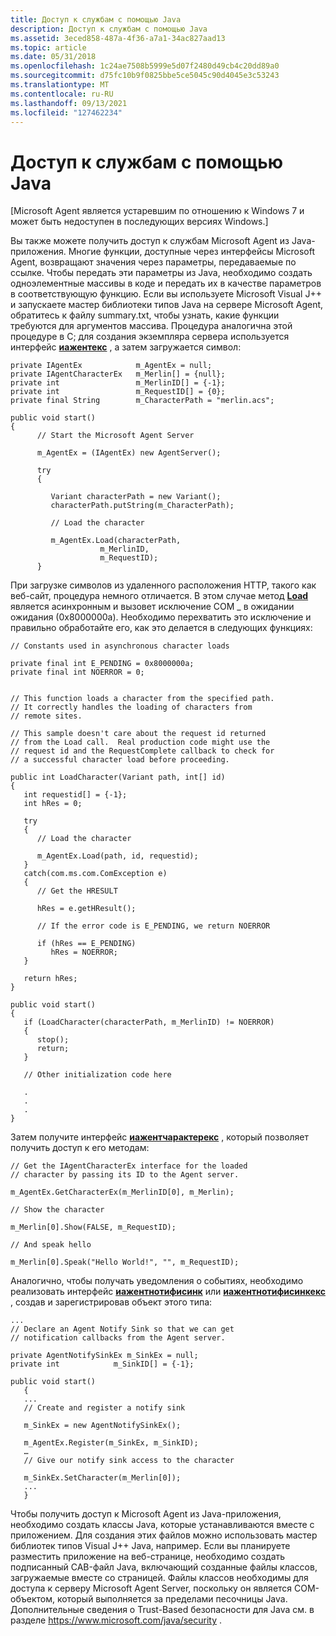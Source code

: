 ```yaml
---
title: Доступ к службам с помощью Java
description: Доступ к службам с помощью Java
ms.assetid: 3eced858-487a-4f36-a7a1-34ac827aad13
ms.topic: article
ms.date: 05/31/2018
ms.openlocfilehash: 1c24ae7508b5999e5d07f2480d49cb4c20dd89a0
ms.sourcegitcommit: d75fc10b9f0825bbe5ce5045c90d4045e3c53243
ms.translationtype: MT
ms.contentlocale: ru-RU
ms.lasthandoff: 09/13/2021
ms.locfileid: "127462234"
---
```

# <a name="accessing-services-using-java"></a>Доступ к службам с помощью Java

\[Microsoft Agent является устаревшим по отношению к Windows 7 и может быть недоступен в последующих версиях Windows.\]

Вы также можете получить доступ к службам Microsoft Agent из Java-приложения. Многие функции, доступные через интерфейсы Microsoft Agent, возвращают значения через параметры, передаваемые по ссылке. Чтобы передать эти параметры из Java, необходимо создать одноэлементные массивы в коде и передать их в качестве параметров в соответствующую функцию. Если вы используете Microsoft Visual J++ и запускаете мастер библиотеки типов Java на сервере Microsoft Agent, обратитесь к файлу summary.txt, чтобы узнать, какие функции требуются для аргументов массива. Процедура аналогична этой процедуре в C; для создания экземпляра сервера используется интерфейс [**иажентекс**](https://www.bing.com/search?q=**IAgentEx**) , а затем загружается символ:


```
private IAgentEx            m_AgentEx = null;
private IAgentCharacterEx   m_Merlin[] = {null};
private int                 m_MerlinID[] = {-1};
private int                 m_RequestID[] = {0};
private final String        m_CharacterPath = "merlin.acs";

public void start()
{
      // Start the Microsoft Agent Server

      m_AgentEx = (IAgentEx) new AgentServer();

      try
      {

         Variant characterPath = new Variant();
         characterPath.putString(m_CharacterPath);

         // Load the character

         m_AgentEx.Load(characterPath,
                    m_MerlinID,
                    m_RequestID);
      }
```



При загрузке символов из удаленного расположения HTTP, такого как веб-сайт, процедура немного отличается. В этом случае метод [**Load**](/previous-versions/visualstudio/foxpro/h1tx7zt1(v=vs.71)) является асинхронным и вызовет исключение COM \_ в ожидании ожидания (0x8000000a). Необходимо перехватить это исключение и правильно обработайте его, как это делается в следующих функциях:


```
// Constants used in asynchronous character loads

private final int E_PENDING = 0x8000000a;
private final int NOERROR = 0;


// This function loads a character from the specified path.
// It correctly handles the loading of characters from
// remote sites.

// This sample doesn't care about the request id returned
// from the Load call.  Real production code might use the
// request id and the RequestComplete callback to check for
// a successful character load before proceeding.

public int LoadCharacter(Variant path, int[] id)
{
   int requestid[] = {-1};
   int hRes = 0;

   try
   {
      // Load the character

      m_AgentEx.Load(path, id, requestid);
   }
   catch(com.ms.com.ComException e)
   {
      // Get the HRESULT

      hRes = e.getHResult();
      
      // If the error code is E_PENDING, we return NOERROR

      if (hRes == E_PENDING)
         hRes = NOERROR;
   }

   return hRes;
}

public void start()
{
   if (LoadCharacter(characterPath, m_MerlinID) != NOERROR)
   {
      stop();
      return;
   }

   // Other initialization code here

   .
   .
   .
}
```



Затем получите интерфейс [**иажентчарактерекс**](https://www.bing.com/search?q=**IAgentCharacterEx**) , который позволяет получить доступ к его методам:


```
// Get the IAgentCharacterEx interface for the loaded
// character by passing its ID to the Agent server.

m_AgentEx.GetCharacterEx(m_MerlinID[0], m_Merlin);

// Show the character

m_Merlin[0].Show(FALSE, m_RequestID);

// And speak hello

m_Merlin[0].Speak("Hello World!", "", m_RequestID);
```



Аналогично, чтобы получать уведомления о событиях, необходимо реализовать интерфейс [**иажентнотифисинк**](https://www.bing.com/search?q=**IAgentNotifySink**) или [**иажентнотифисинкекс**](https://www.bing.com/search?q=**IAgentNotifySinkEx**) , создав и зарегистрировав объект этого типа:


```
...
// Declare an Agent Notify Sink so that we can get
// notification callbacks from the Agent server.

private AgentNotifySinkEx m_SinkEx = null;
private int            m_SinkID[] = {-1};

public void start()
   {
   ...
   // Create and register a notify sink

   m_SinkEx = new AgentNotifySinkEx();

   m_AgentEx.Register(m_SinkEx, m_SinkID);
   …
   // Give our notify sink access to the character

   m_SinkEx.SetCharacter(m_Merlin[0]);
   ...
   }
```



Чтобы получить доступ к Microsoft Agent из Java-приложения, необходимо создать классы Java, которые устанавливаются вместе с приложением. Для создания этих файлов можно использовать мастер библиотек типов Visual J++ Java, например. Если вы планируете разместить приложение на веб-странице, необходимо создать подписанный CAB-файл Java, включающий созданные файлы классов, загружаемые вместе со страницей. Файлы классов необходимы для доступа к серверу Microsoft Agent Server, поскольку он является COM-объектом, который выполняется за пределами песочницы Java. Дополнительные сведения о Trust-Based безопасности для Java см. в разделе <https://www.microsoft.com/java/security> .

 

 